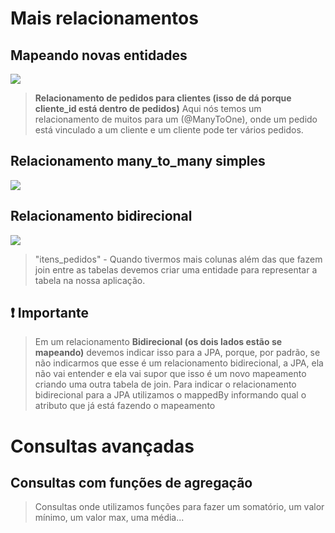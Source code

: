 # Mais relacionamentos

## Mapeando novas entidades

<image src="./mais-relacionamentos.png"></image>

> **Relacionamento de pedidos para clientes (isso de dá porque cliente_id está dentro de pedidos)**
> Aqui nós temos um relacionamento de muitos para um (@ManyToOne), onde um pedido está vinculado a um cliente e um
> cliente
> pode ter vários pedidos.

## Relacionamento many_to_many simples

<image src="./many-to-many.png"></image>

## Relacionamento bidirecional

<image src="./tabela-itens-pedidos-bidirecional.png"></image>
> "itens_pedidos" - Quando tivermos mais colunas além das que fazem join entre as tabelas devemos criar uma entidade
> para representar a tabela na nossa aplicação.

## ❗ Importante

> Em um relacionamento **Bidirecional (os dois lados estão se mapeando)** devemos indicar isso para a JPA, porque, por
> padrão, se não indicarmos que esse
> é um relacionamento bidirecional, a JPA, ela não vai entender e ela vai supor que isso é um novo mapeamento criando
> uma outra tabela de join.
> Para indicar o relacionamento bidirecional para a JPA utilizamos o mappedBy informando qual o atributo que já está
> fazendo o mapeamento

# Consultas avançadas

## Consultas com funções de agregação

> Consultas onde utilizamos funções para fazer um somatório, um valor mínimo, um valor max, uma média...